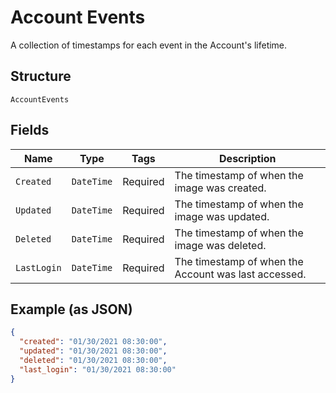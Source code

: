 
# Account Events

A collection of timestamps for each event in the Account's lifetime.

## Structure

`AccountEvents`

## Fields

| Name | Type | Tags | Description |
|  --- | --- | --- | --- |
| `Created` | `DateTime` | Required | The timestamp of when the image was created. |
| `Updated` | `DateTime` | Required | The timestamp of when the image was updated. |
| `Deleted` | `DateTime` | Required | The timestamp of when the image was deleted. |
| `LastLogin` | `DateTime` | Required | The timestamp of when the Account was last accessed. |

## Example (as JSON)

```json
{
  "created": "01/30/2021 08:30:00",
  "updated": "01/30/2021 08:30:00",
  "deleted": "01/30/2021 08:30:00",
  "last_login": "01/30/2021 08:30:00"
}
```

